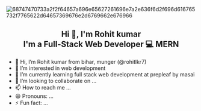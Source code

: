 
![68747470733a2f2f64657a696e65627261696e7a2e636f6d2f696d616765732f7765622d64657369676e2d6769662e676966](https://github.com/user-attachments/assets/dfb38ac6-5025-4f28-9b90-000cb998debe)
  <h2 align="center">
    <a href="https://github-production-user-asset-6210df.s3.amazonaws.com/128993662/408682231-72a84f89-2526-42aa-b100-94f2d6d791e1.gif?X-Amz-Algorithm=AWS4-HMAC-SHA256&X-Amz-Credential=AKIAVCODYLSA53PQK4ZA%2F20250131%2Fus-east-1%2Fs3%2Faws4_request&X-Amz-Date=20250131T182614Z&X-Amz-Expires=300&X-Amz-Signature=aa8684096bccc4618dc8d1242e50a9d03895aaf08be611e588fe956856a3a738&X-Amz-SignedHeaders=host" ></a>
</h2>

                                                              
  <h2 align="center">
     Hi 👋, I'm Rohit kumar </br>
I'm a Full-Stack Web Developer 💻 MERN
</h2> 





                                                        
- 👋 Hi, I’m  Rohit kumar from bihar, munger (@rohitlkr7)
- 👀 I’m interested in web development
- 🌱 I’m currently learning full stack web development at prepleaf by masai                                
- 💞️ I’m looking to collaborate on ...
- 📫 How to reach me ...
- 😄 Pronouns: ...
- ⚡ Fun fact: ...

<!---
rohitlkr7/rohitlkr7 is a ✨ special ✨ repository because its `README.md` (this file) appears on your GitHub profile.
You can click the Preview link to take a look at your changes.
--->

